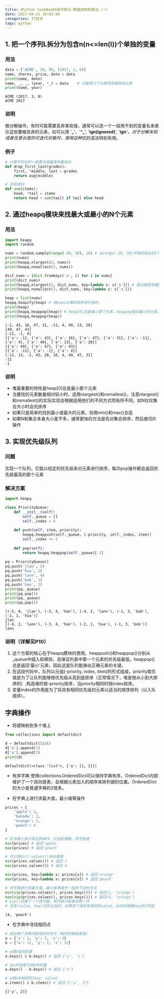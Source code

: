 ```yaml
---
title: 《Python CookBook》读书笔记-数据结构和算法（一）
date: 2017-04-21 10:03:40
categories: IT技术
tags: python
---
```

## 1. 把一个序列L拆分为包含n(n<=len(l))个单独的变量

### 用法


```python
data = ['ACME', 50, 90, (2017, 3, 8)]
name, shares, price, date = data
print(name, date)
name, _, _, (year, *_) = data    # 只取某几个元素而忽略其他元素
print(name, year)
```

    ACME (2017, 3, 8)
    ACME 2017


### 说明
做分解操作，有时可能需要丢弃某些值，通常可以选一个一般用不到的变量名来表示这些要被丢弃的元素，如可以用 '**_**'，'***_**', '**ign(ignored)**', '***ign**'。对于分解未知或者任意长度的可迭代对象时，使用这种*式的语法特别有用。

### 例子


```python
# 计算平均分时一般要去掉最高和最低分
def drop_first_last(grades):
    first, *middle, last = grades
    return avg(middle)
```


```python
# 实现递归
def sum(items):
    head, *tail = items
    return head + sum(tail) if tail else head
```

## 2. 通过heapq模块来找最大或最小的N个元素

### 用法


```python
import heapq
import random

nums = random.sample(range(-20, 50), 10) # 从range(-20, 50)中随机取出10个元素
print(nums)
print(heapq.nlargest(3, nums))
print(heapq.nsmallest(3, nums))

dict_nums = [dict.fromkeys('a', i) for i in nums]
print(dict_nums)
print(heapq.nlargest(3, dict_nums, key=lambda s: s['a'])) # 通过接受参数key，可以在更复杂的数据结构上进行操作
print(heapq.nsmallest(3, dict_nums, key=lambda s: s['a']))

heap = list(nums)
heapq.heapify(heap) # 把nums以堆的顺序进行排列
print(heap)
print(heapq.heappop(heap)) # heap[0]总是最小那个元素，heappop取出最小的元素，取出最小元素后会重新构造堆
print(heapq.heappop(heap))
```

    [-1, 43, 16, 47, 31, -11, 4, 49, 13, 28]
    [49, 47, 43]
    [-11, -1, 4]
    [{'a': -1}, {'a': 43}, {'a': 16}, {'a': 47}, {'a': 31}, {'a': -11}, {'a': 4}, {'a': 49}, {'a': 13}, {'a': 28}]
    [{'a': 49}, {'a': 47}, {'a': 43}]
    [{'a': -11}, {'a': -1}, {'a': 4}]
    [-11, 13, -1, 43, 28, 16, 4, 49, 47, 31]
    -11
    -1


### 说明
- 堆最重要的特性是heap[0]总是最小那个元素
- 当要找的元素数量相对较小时，适用nlargest()和nsmallest()，注意nlargest()和nsmallest()的实际实现会根据适用他们的不同方式而有所不同，如N仅仅集合大小时会先排序
- 如果只是简单的找到最小或最大的元素，则用min()和max()合适
- 如果N和集合本身大小差不多，通常更快的方法是先对集合排序，然后做切片操作

## 3. 实现优先级队列

### 问题
实现一个队列，它能以给定的优先级来对元素进行排序，每次pop操作都会返回优先级最高的那个元素

### 解决方案


```python
import heapq

class PriorityQueue:
    def __init__(self):
        self._queue = []
        self._index = 0
        
    def push(self, item, priority):
        heapq.heappush(self._queue, (-priority, self._index, item))
        self._index += 1
        
    def pop(self):
        return heapq.heappop(self._queue)[-1]
    
pq = PriorityQueue()
pq.push('jlan', 5)
pq.push('hua', 2)
pq.push('lann', 4)
pq.push('bob', 1)
pq.push('han', 3)
print(pq._queue)
print(pq.pop())
print(pq._queue)
print(pq.pop())
```

    [(-5, 0, 'jlan'), (-3, 4, 'han'), (-4, 2, 'lann'), (-1, 3, 'bob'), (-2, 1, 'hua')]
    jlan
    [(-4, 2, 'lann'), (-3, 4, 'han'), (-2, 1, 'hua'), (-1, 3, 'bob')]
    lann


### 说明（详解见P10）
1. 这个方案的核心在于heapq模块的使用。heappush()和heappop()分别从_queue中插入和移除，且保证列表中第一个元素的优先级最低。heappop()总是返回‘最小’元素，因此这是队列能弹出正确元素的关键。
2. 在这段代码中，队列以元组(-priority, index, item)的形式组成，priority取负值是为了让队列能够按优先级从高到底排序（正常情况下，堆是按从小到大排序的）,构造堆时按-priority排序，当priority相同时按index排序。
3. 变量index的作用是为了将具有相同优先级的元素以适当的顺序排列（以入队顺序）。

## 字典操作

- 将键映射到多个值上


```python
from collections import defaultdict

d = defaultdict(list)
d['a'].append(1)
d['a'].append(2)
print(d)
```

    defaultdict(<class 'list'>, {'a': [1, 2]})


- 有序字典
使用collections.OrderedDict可以保持字典有序，OrderedDict内部维护了一个双向链表，会根据元素加入的顺序来排列键的位置。OrderedDict的大小是普通字典的2倍多。

- 在字典上进行求最大值，最小值等操作


```python
prices = {
    'apple': 2,
    'banada': 3,
    'orange': 1,
    'peach': 4
}

# 在字典上执行常见的操作，只会处理键，而不是值
min(prices) # 返回'apple'
max(prices) # 返回'peach'

# 可以用dict.values()来处理值
min(prices.values()) # 返回 1
max(prices.values()) # 返回 4

min(prices, key=lambda x: prices[x]) # 返回'orange'
max(prices, key=lambda x: prices[x]) # 返回'peach'

# 对字典进行求最大值，最小值等操作一般用下边的方法
min(zip(prices.values(), prices.keys())) # 返回(1, 'orange')
max(zip(prices.values(), prices.keys())) # 返回(4, 'orange')
# zip()创建了一个迭代器，其内容只能被消费一次
# 涉及(value, key)对的比较时，如果多个条目有相同的value，此时将根据key进行判定
```




    (4, 'peach')



- 在字典中寻找相同点


```python
# 找出两个字典可能相同的地方（相同的键或者值）
a = {'x': 1, 'y': 2, 'z': 3}
b = {'w': 11, 'y': 2, 'z': 13}

# a和b相同的键
a.keys() & b.keys() # 返回 {'y', 'z'}

# 在a中但是不在b中的键
a.keys() - b.keys() # 返回 {'x'}

# a和b中相同的{key: value}
a.items() & b.items() # 返回 {('y', 2)}
```




    {('y', 2)}




```python

```